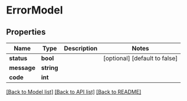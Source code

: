# ErrorModel

## Properties
Name | Type | Description | Notes
------------ | ------------- | ------------- | -------------
**status** | **bool** |  | [optional] [default to false]
**message** | **string** |  | 
**code** | **int** |  | 

[[Back to Model list]](../README.md#documentation-for-models) [[Back to API list]](../README.md#documentation-for-api-endpoints) [[Back to README]](../README.md)


